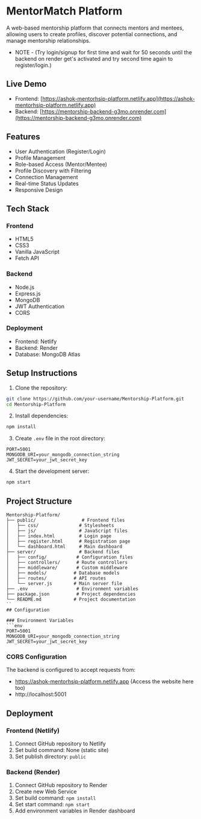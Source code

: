 # MentorMatch Platform

A web-based mentorship platform that connects mentors and mentees, allowing users to create profiles, discover potential connections, and manage mentorship relationships.

- NOTE - (Try login/signup for first time and wait for 50 seconds until the backend on render get's activated and try second time again to register/login.)

## Live Demo

- Frontend: [https://ashok-mentorhsip-platform.netlify.app](https://ashok-mentorhsip-platform.netlify.app)
- Backend: [https://mentorship-backend-g3mo.onrender.com](https://mentorship-backend-g3mo.onrender.com)

## Features

- User Authentication (Register/Login)
- Profile Management
- Role-based Access (Mentor/Mentee)
- Profile Discovery with Filtering
- Connection Management
- Real-time Status Updates
- Responsive Design

## Tech Stack

### Frontend
- HTML5
- CSS3
- Vanilla JavaScript
- Fetch API

### Backend
- Node.js
- Express.js
- MongoDB
- JWT Authentication
- CORS

### Deployment
- Frontend: Netlify
- Backend: Render
- Database: MongoDB Atlas

## Setup Instructions

1. Clone the repository:
```bash
git clone https://github.com/your-username/Mentorship-Platform.git
cd Mentorship-Platform
```

2. Install dependencies:
```bash
npm install
```

3. Create `.env` file in the root directory:
```env
PORT=5001
MONGODB_URI=your_mongodb_connection_string
JWT_SECRET=your_jwt_secret_key
```

4. Start the development server:
```bash
npm start
```

## Project Structure

```
Mentorship-Platform/
├── public/                 # Frontend files
│   ├── css/               # Stylesheets
│   ├── js/                # JavaScript files
│   ├── index.html         # Login page
│   ├── register.html      # Registration page
│   └── dashboard.html     # Main dashboard
├── server/                # Backend files
│   ├── config/           # Configuration files
│   ├── controllers/      # Route controllers
│   ├── middleware/       # Custom middleware
│   ├── models/          # Database models
│   ├── routes/          # API routes
│   └── server.js        # Main server file
├── .env                  # Environment variables
├── package.json          # Project dependencies
└── README.md            # Project documentation
``
## Configuration

### Environment Variables
```env
PORT=5001
MONGODB_URI=your_mongodb_connection_string
JWT_SECRET=your_jwt_secret_key
```

### CORS Configuration
The backend is configured to accept requests from:
- https://ashok-mentorhsip-platform.netlify.app (Access the  website here too)
- http://localhost:5001

## Deployment

### Frontend (Netlify)
1. Connect GitHub repository to Netlify
2. Set build command: None (static site)
3. Set publish directory: `public`

### Backend (Render)
1. Connect GitHub repository to Render
2. Create new Web Service
3. Set build command: `npm install`
4. Set start command: `npm start`
5. Add environment variables in Render dashboard

